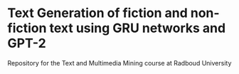 # Text Generation of fiction and non-fiction text using GRU networks and GPT-2
Repository for the Text and Multimedia Mining course at Radboud University
